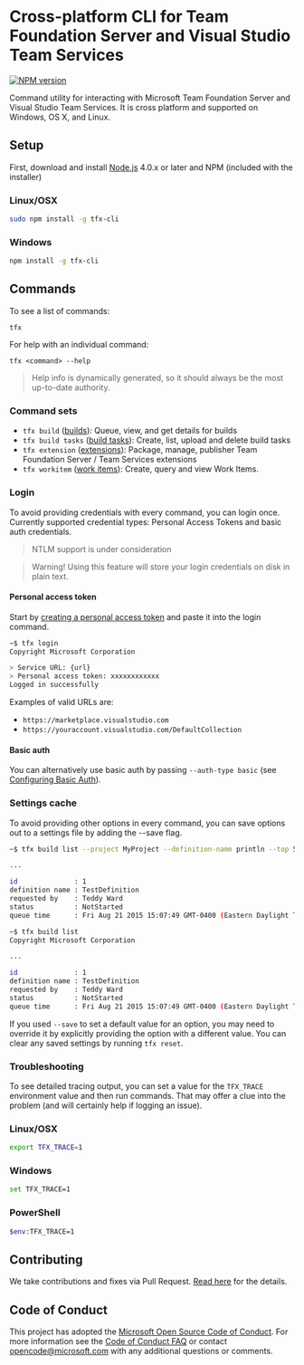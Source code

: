 # Cross-platform CLI for Team Foundation Server and Visual Studio Team Services

[![NPM version](https://badge.fury.io/js/tfx-cli.svg)](http://badge.fury.io/js/tfx-cli)

Command utility for interacting with Microsoft Team Foundation Server and Visual Studio Team Services. It is cross platform and supported on Windows, OS X, and Linux.

## Setup

First, download and install [Node.js](http://nodejs.org) 4.0.x or later and NPM (included with the installer)

### Linux/OSX
```bash
sudo npm install -g tfx-cli
```

### Windows
```bash
npm install -g tfx-cli
```

## Commands

To see a list of commands:
```
tfx
```

For help with an individual command:
```
tfx <command> --help
```

> Help info is dynamically generated, so it should always be the most up-to-date authority.

### Command sets

* `tfx build` ([builds](docs/builds.md)): Queue, view, and get details for builds
* `tfx build tasks` ([build tasks](docs/buildtasks.md)): Create, list, upload and delete build tasks
* `tfx extension` ([extensions](docs/extensions.md)): Package, manage, publisher Team Foundation Server / Team Services extensions
* `tfx workitem` ([work items](docs/workitems.md)): Create, query and view Work Items.

### Login

To avoid providing credentials with every command, you can login once. Currently supported credential types: Personal Access Tokens and basic auth credentials.

> NTLM support is under consideration

> Warning! Using this feature will store your login credentials on disk in plain text.

#### Personal access token

Start by [creating a personal access token](http://roadtoalm.com/2015/07/22/using-personal-access-tokens-to-access-visual-studio-online) and paste it into the login command.

```bash
~$ tfx login
Copyright Microsoft Corporation

> Service URL: {url}
> Personal access token: xxxxxxxxxxxx
Logged in successfully
```

Examples of valid URLs are:

* `https://marketplace.visualstudio.com` 
* `https://youraccount.visualstudio.com/DefaultCollection`

#### Basic auth

You can alternatively use basic auth by passing `--auth-type basic` (see [Configuring Basic Auth](docs/configureBasicAuth.md)).

### Settings cache

To avoid providing other options in every command, you can save options out to a settings file by adding the --save flag.

```bash
~$ tfx build list --project MyProject --definition-name println --top 5 --save

...

id              : 1
definition name : TestDefinition
requested by    : Teddy Ward
status          : NotStarted
queue time      : Fri Aug 21 2015 15:07:49 GMT-0400 (Eastern Daylight Time)

~$ tfx build list
Copyright Microsoft Corporation

...

id              : 1
definition name : TestDefinition
requested by    : Teddy Ward
status          : NotStarted
queue time      : Fri Aug 21 2015 15:07:49 GMT-0400 (Eastern Daylight Time)
```

If you used `--save` to set a default value for an option, you may need to override it by explicitly providing the option with a different value. You can clear any saved settings by running `tfx reset`. 

### Troubleshooting

To see detailed tracing output, you can set a value for the `TFX_TRACE` environment value and then run commands.  That may offer a clue into the problem (and will certainly help if logging an issue).

### Linux/OSX
```bash
export TFX_TRACE=1
```

### Windows
```bash
set TFX_TRACE=1
```

### PowerShell
```bash
$env:TFX_TRACE=1
```

## Contributing

We take contributions and fixes via Pull Request. [Read here](docs/contributions.md) for the details.

## Code of Conduct

This project has adopted the [Microsoft Open Source Code of Conduct](https://opensource.microsoft.com/codeofconduct/). For more information see the [Code of Conduct FAQ](https://opensource.microsoft.com/codeofconduct/faq/) or contact [opencode@microsoft.com](mailto:opencode@microsoft.com) with any additional questions or comments.
